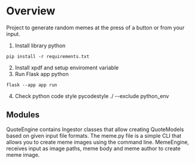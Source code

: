 # Overview
Project to generate random memes at the press of a button or from your input.

1. Install library
python
```
pip install -r requirements.txt
```
2. Install xpdf and setup enviroment variable
3. Run Flask app
python
```
flask --app app run   
```

4. Check python code style
 pycodestyle ./ --exclude python_env

## Modules
QuoteEngine contains Ingestor classes that allow creating QuoteModels based on given input file formats.
The meme.py file is a simple CLI that allows you to create meme images using the command line.
MemeEngine, receives input as image paths, meme body and meme author to create meme image.